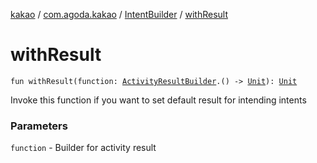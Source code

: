 [kakao](../../index.md) / [com.agoda.kakao](../index.md) / [IntentBuilder](index.md) / [withResult](./with-result.md)

# withResult

`fun withResult(function: `[`ActivityResultBuilder`](../-activity-result-builder/index.md)`.() -> `[`Unit`](https://kotlinlang.org/api/latest/jvm/stdlib/kotlin/-unit/index.html)`): `[`Unit`](https://kotlinlang.org/api/latest/jvm/stdlib/kotlin/-unit/index.html)

Invoke this function if you want to set default result for intending intents

### Parameters

`function` - Builder for activity result